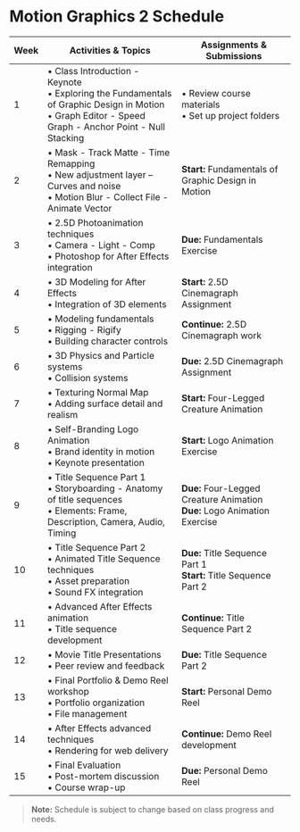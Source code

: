 # Motion Graphics 2 Schedule

| Week | Activities & Topics | Assignments & Submissions |
|------|-------------------|------------------------|
| 1 | • Class Introduction - Keynote<br>• Exploring the Fundamentals of Graphic Design in Motion<br>• Graph Editor - Speed Graph - Anchor Point - Null Stacking | • Review course materials<br>• Set up project folders |
| 2 | • Mask - Track Matte - Time Remapping<br>• New adjustment layer – Curves and noise<br>• Motion Blur - Collect File - Animate Vector | **Start:** Fundamentals of Graphic Design in Motion |
| 3 | • 2.5D Photoanimation techniques<br>• Camera - Light - Comp<br>• Photoshop for After Effects integration | **Due:** Fundamentals Exercise |
| 4 | • 3D Modeling for After Effects<br>• Integration of 3D elements | **Start:** 2.5D Cinemagraph Assignment |
| 5 | • Modeling fundamentals<br>• Rigging - Rigify<br>• Building character controls | **Continue:** 2.5D Cinemagraph work |
| 6 | • 3D Physics and Particle systems<br>• Collision systems | **Due:** 2.5D Cinemagraph Assignment |
| 7 | • Texturing Normal Map<br>• Adding surface detail and realism | **Start:** Four-Legged Creature Animation |
| 8 | • Self-Branding Logo Animation<br>• Brand identity in motion<br>• Keynote presentation | **Start:** Logo Animation Exercise |
| 9 | • Title Sequence Part 1<br>• Storyboarding - Anatomy of title sequences<br>• Elements: Frame, Description, Camera, Audio, Timing | **Due:** Four-Legged Creature Animation<br>**Due:** Logo Animation Exercise |
| 10 | • Title Sequence Part 2<br>• Animated Title Sequence techniques<br>• Asset preparation<br>• Sound FX integration | **Due:** Title Sequence Part 1<br>**Start:** Title Sequence Part 2 |
| 11 | • Advanced After Effects animation<br>• Title sequence development | **Continue:** Title Sequence Part 2 |
| 12 | • Movie Title Presentations<br>• Peer review and feedback | **Due:** Title Sequence Part 2 |
| 13 | • Final Portfolio & Demo Reel workshop<br>• Portfolio organization<br>• File management | **Start:** Personal Demo Reel |
| 14 | • After Effects advanced techniques<br>• Rendering for web delivery | **Continue:** Demo Reel development |
| 15 | • Final Evaluation<br>• Post-mortem discussion<br>• Course wrap-up | **Due:** Personal Demo Reel |

> **Note:** Schedule is subject to change based on class progress and needs.